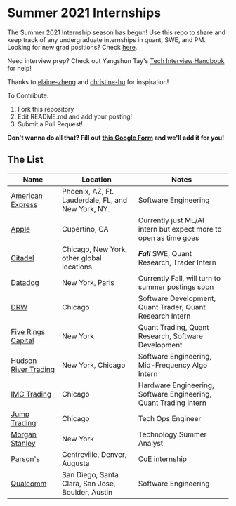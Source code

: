 # Summer 2021 Internships
The Summer 2021 Internship season has begun! Use this repo to share and keep track of any undergraduate internships in quant, SWE, and PM. Looking for new grad positions? Check [here](https://github.com/Pitt-CSC/NewGrad-2021).

Need interview prep? Check out Yangshun Tay's [Tech Interview Handbook](https://yangshun.github.io/tech-interview-handbook/) for help!

Thanks to [elaine-zheng](https://github.com/elaine-zheng/summer2020internships) and [christine-hu](https://github.com/christine-hu/summer-2019-internships) for inspiration!

To Contribute:
1. Fork this repository
2. Edit README.md and add your posting!
3. Submit a Pull Request!

**Don't wanna do all that? Fill out [this Google Form](https://bit.ly/3d5O76c) and we'll add it for you!**

## The List

| Name  |  Location |  Notes |
|---|---|-------------|
|[American Express](https://jobs.americanexpress.com/jobs/20001627?lang=en-us)|Phoenix, AZ, Ft. Lauderdale, FL, and New York, NY.| Software Engineering|
|[Apple](https://jobs.apple.com/en-us/search?location=united-states-USA&team=internships-STDNT-INTRN)| Cupertino, CA| Currently just ML/AI intern but expect more to open as time goes|
|[Citadel](https://www.citadel.com/careers/open-positions/positions-for-students/)| Chicago, New York, other global locations | ***Fall*** SWE, Quant Research, Trader Intern|
|[Datadog](https://www.datadoghq.com/careers/detail/?gh_jid=1839108&gh_src=8363eca61)| New York, Paris| Currently Fall, will turn to summer postings soon |
|[DRW](https://drw.com/careers/listings/?language=English&category=Campus&location=Chicago) |  Chicago | Software Development, Quant Trader, Quant Research Intern|
|[Five Rings Capital](https://fiverings.com/apply/)| New York | Quant Trading, Quant Research, Software Development|
|[Hudson River Trading](https://www.hudsonrivertrading.com/careers/) | New York, Chicago | Software Engineering, Mid-Frequency Algo Intern|
|[IMC Trading](https://careers.imc.com/us/en/c/internships-jobs)| Chicago | Hardware Engineering, Software Engineering, Quant Trading intern |
|[Jump Trading](https://www.jumptrading.com/apply.html?gh_jid=1550536) | Chicago | Tech Ops Engineer|
|[Morgan Stanley](https://morganstanley.tal.net/vx/lang-en-GB/mobile-0/brand-2/user-2429102/xf-3786f0ce9359/candidate/so/pm/1/pl/1/opp/9768-2021-Technology-Summer-Analyst-Program-New-York/en-GB) | New York| Technology Summer Analyst|
|[Parson's](https://www.linkedin.com/jobs/view/computer-engineering-intern-summer-2021-at-parsons-corporation-1780539757/?utm_campaign=google_jobs_apply&utm_source=google_jobs_apply&utm_medium=organic)| Centreville, Denver, Augusta | CoE internship |
|[Qualcomm](https://jobs.qualcomm.com/public/jobDetails.xhtml?requisitionId=1982304)| San Diego, Santa Clara, San Jose, Boulder, Austin| Software Engineering|
